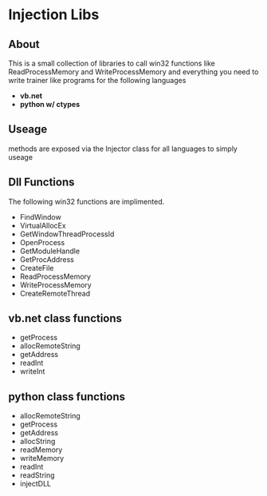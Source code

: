 Injection Libs
==============

## About
This is a small collection of libraries to call win32 functions
like ReadProcessMemory and WriteProcessMemory and everything you
need to write trainer like programs for the following languages

+ __vb.net__
+ __python w/ ctypes__

## Useage
methods are exposed via the Injector class for all languages
to simply useage

## Dll Functions
The following win32 functions are implimented.
+ FindWindow
+ VirtualAllocEx
+ GetWindowThreadProcessId
+ OpenProcess
+ GetModuleHandle
+ GetProcAddress
+ CreateFile
+ ReadProcessMemory
+ WriteProcessMemory
+ CreateRemoteThread

## vb.net class functions
+ getProcess
+ allocRemoteString
+ getAddress
+ readInt
+ writeInt

## python class functions
+ allocRemoteString
+ getProcess
+ getAddress
+ allocString
+ readMemory
+ writeMemory
+ readInt
+ readString
+ injectDLL

